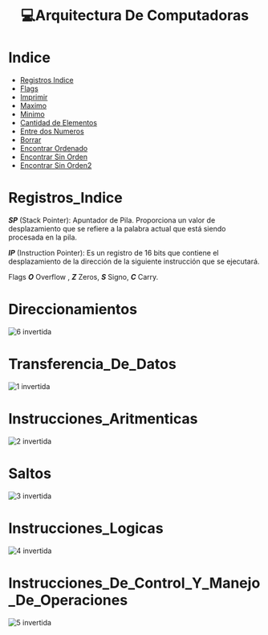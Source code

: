 <h1 align="center"> 💻Arquitectura De Computadoras </h1>

Indice
=================

   * [Registros Indice](#Registros_Indice)
   * [Flags](#Flags)
   * [Imprimir](#Imprimir)
   * [Maximo](#Maximo)
   * [Minimo](#Minimo)
   * [Cantidad de Elementos](#Cantidad_Elementos)
   * [Entre dos Numeros](#Entre_Numeros)
   * [Borrar](#Borrar)
   * [Encontrar Ordenado](#Encontrar_Ordenado)
   * [Encontrar Sin Orden](#Encontrar_SinOrden)
   * [Encontrar Sin Orden2](#Encontrar_SinOrden2)



Registros_Indice
================
***SP*** (Stack Pointer): Apuntador de Pila. Proporciona un valor de desplazamiento que se refiere a la palabra actual que  está siendo procesada en la pila.

***IP*** (Instruction Pointer): Es un registro de 16 bits que contiene el desplazamiento de la dirección  de la siguiente instrucción que se ejecutará.

Flags
***O*** Overflow , ***Z*** Zeros, ***S*** Signo, ***C*** Carry.

Direccionamientos
=================

![6 invertida](https://user-images.githubusercontent.com/55964635/132963352-2ac465f3-26da-48a4-b015-8dd6922f12c3.png)

Transferencia_De_Datos
======================

![1 invertida](https://user-images.githubusercontent.com/55964635/132963308-a1bb0bc5-99aa-43e3-9f96-a7c8725118dc.png)

Instrucciones_Aritmenticas
==========================

![2 invertida](https://user-images.githubusercontent.com/55964635/132963312-73e4567f-bc1a-44bc-88a8-1fd0e1c5ed89.png)

Saltos
======

![3 invertida](https://user-images.githubusercontent.com/55964635/132963319-23d279ac-7f7b-4217-9d6c-9d922749ebfa.png)

Instrucciones_Logicas
=====================

![4 invertida](https://user-images.githubusercontent.com/55964635/132963321-d6d539f6-616e-45e3-a04b-f80ef3999fb6.png)

Instrucciones_De_Control_Y_Manejo_De_Operaciones
================================================

![5 invertida](https://user-images.githubusercontent.com/55964635/132963323-c116eb1f-12fd-4124-ac96-28dfc96cbbba.png)
